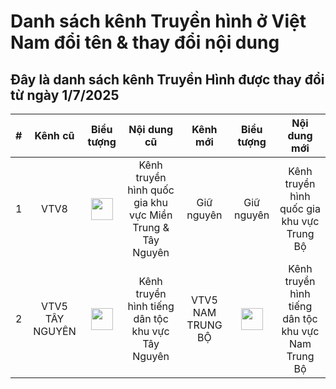 <h1>Danh sách kênh Truyền hình ở Việt Nam đổi tên & thay đổi nội dung</h1>

<h2>Đây là danh sách kênh Truyền Hình được thay đổi từ ngày 1/7/2025</h2>

|#|Kênh cũ|Biểu tượng|Nội dung cũ|Kênh mới|Biểu tượng|Nội dung mới|
|:--:|:------------------:|:---------:|:----:|:------:|:------:|:------:|
|1|VTV8|<img height="35" src="https://i.imgur.com/tjA1fU8.png"/>|Kênh truyền hình quốc gia khu vực Miền Trung & Tây Nguyên|Giữ nguyên|Giữ nguyên|Kênh truyền hình quốc gia khu vực Trung Bộ|
|2|VTV5 TÂY NGUYÊN|<img height="35" src="https://i.imgur.com/Hlcnqqt.png"/>|Kênh truyền hình tiếng dân tộc khu vực Tây Nguyên|VTV5 NAM TRUNG BỘ|<img height="35" src="https://i.postimg.cc/W1yczZsQ/V5NTB.png"/>|Kênh truyền hình tiếng dân tộc khu vực Nam Trung Bộ|
